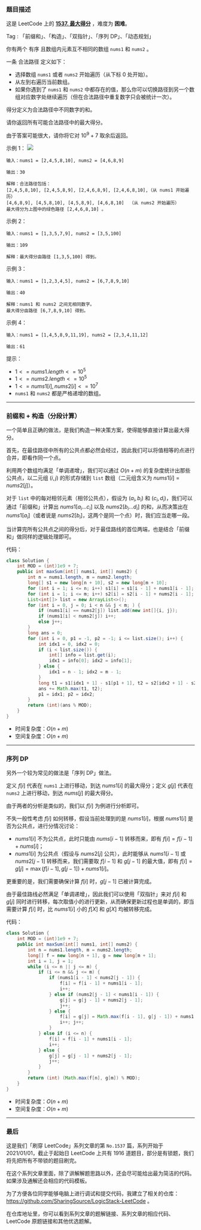 ### 题目描述

这是 LeetCode 上的 **[1537. 最大得分](https://leetcode.cn/problems/get-the-maximum-score/solution/by-ac_oier-ht78/)** ，难度为 **困难**。

Tag : 「前缀和」、「构造」、「双指针」、「序列 DP」、「动态规划」



你有两个 有序 且数组内元素互不相同的数组 `nums1` 和 `nums2` 。

一条 合法路径 定义如下：

* 选择数组 `nums1` 或者 `nums2` 开始遍历（从下标 $0$ 处开始）。
* 从左到右遍历当前数组。
* 如果你遇到了 `nums1` 和 `nums2` 中都存在的值，那么你可以切换路径到另一个数组对应数字处继续遍历（但在合法路径中重复数字只会被统计一次）。

得分定义为合法路径中不同数字的和。

请你返回所有可能合法路径中的最大得分。

由于答案可能很大，请你将它对 $10^9 + 7$ 取余后返回。

示例 1：
![](https://assets.leetcode-cn.com/aliyun-lc-upload/uploads/2020/08/02/sample_1_1893.png)
```
输入：nums1 = [2,4,5,8,10], nums2 = [4,6,8,9]

输出：30

解释：合法路径包括：
[2,4,5,8,10], [2,4,5,8,9], [2,4,6,8,9], [2,4,6,8,10],（从 nums1 开始遍历）
[4,6,8,9], [4,5,8,10], [4,5,8,9], [4,6,8,10]  （从 nums2 开始遍历）
最大得分为上图中的绿色路径 [2,4,6,8,10] 。
```
示例 2：
```
输入：nums1 = [1,3,5,7,9], nums2 = [3,5,100]

输出：109

解释：最大得分由路径 [1,3,5,100] 得到。
```
示例 3：
```
输入：nums1 = [1,2,3,4,5], nums2 = [6,7,8,9,10]

输出：40

解释：nums1 和 nums2 之间无相同数字。
最大得分由路径 [6,7,8,9,10] 得到。
```
示例 4：
```
输入：nums1 = [1,4,5,8,9,11,19], nums2 = [2,3,4,11,12]

输出：61
```

提示：
* $1 <= nums1.length <= 10^5$
* $1 <= nums2.length <= 10^5$
* $1 <= nums1[i], nums2[i] <= 10^7$
* `nums1` 和 `nums2` 都是严格递增的数组。

---

### 前缀和 + 构造（分段计算）

一个简单且正确的做法，是我们构造一种决策方案，使得能够直接计算出最大得分。

首先，在最佳路径中所有的公共点都必然会经过，因此我们可以将值相等的点进行合并，即看作同一个点。

利用两个数组均满足「单调递增」，我们可以通过 $O(n + m)$ 的复杂度统计出那些公共点，以二元组 $(i, j)$ 的形式存储到 `list` 数组（二元组含义为 $nums1[i] = nums2[j]$）。

对于 `list` 中的每对相邻元素（相邻公共点），假设为 $(a_i, b_i)$ 和 $(c_i, d_i)$，我们可以通过「前缀和」计算出 $nums1[a_i ... c_i]$ 以及 $nums2[b_i ... d_i]$ 的和，从而决策出在 $nums1[a_i]$（或者说是 $nums2[b_i]$，这两个是同一个点）时，我们应当走哪一段。

当计算完所有公共点之间的得分后，对于最佳路线的首位两端，也是结合「前缀和」做同样的逻辑处理即可。

代码：
```java
class Solution {
    int MOD = (int)1e9 + 7;
    public int maxSum(int[] nums1, int[] nums2) {
        int n = nums1.length, m = nums2.length;
        long[] s1 = new long[n + 10], s2 = new long[m + 10];
        for (int i = 1; i <= n; i++) s1[i] = s1[i - 1] + nums1[i - 1];
        for (int i = 1; i <= m; i++) s2[i] = s2[i - 1] + nums2[i - 1];
        List<int[]> list = new ArrayList<>();
        for (int i = 0, j = 0; i < n && j < m; ) {
            if (nums1[i] == nums2[j]) list.add(new int[]{i, j});
            if (nums1[i] < nums2[j]) i++;
            else j++;
        }
        long ans = 0;
        for (int i = 0, p1 = -1, p2 = -1; i <= list.size(); i++) {
            int idx1 = 0, idx2 = 0;
            if (i < list.size()) {
                int[] info = list.get(i);
                idx1 = info[0]; idx2 = info[1];
            } else {
                idx1 = n - 1; idx2 = m - 1;
            }
            long t1 = s1[idx1 + 1] - s1[p1 + 1], t2 = s2[idx2 + 1] - s2[p2 + 1];
            ans += Math.max(t1, t2);
            p1 = idx1; p2 = idx2;
        }
        return (int)(ans % MOD);
    }
}
```
* 时间复杂度：$O(n + m)$
* 空间复杂度：$O(n + m)$

---

### 序列 DP

另外一个较为常见的做法是「序列 DP」做法。

定义 $f[i]$ 代表在 `nums1` 上进行移动，到达 $nums1[i]$ 的最大得分；定义 $g[j]$ 代表在 `nums2` 上进行移动，到达 $nums[j]$ 的最大得分。

由于两者的分析是类似的，我们以 $f[i]$ 为例进行分析即可。

不失一般性考虑 $f[i]$ 如何转移，假设当前处理到的是 $nums1[i]$，根据 $nums1[i]$ 是否为公共点，进行分情况讨论：

* $nums1[i]$ 不为公共点，此时只能由 $nums[i - 1]$ 转移而来，即有 $f[i] = f[i - 1] + nums[i]$；
* $nums1[i]$ 为公共点（假设与 $nums2[j]$ 公共），此时能够从 $nums1[i - 1]$ 或 $nums2[j - 1]$ 转移而来，我们需要取 $f[i - 1]$ 和 $g[j - 1]$ 的最大值，即有 $f[i] = g[j] = \max(f[i - 1], g[j - 1]) + nums1[i]$。

更重要的是，我们需要确保计算 $f[i]$ 时，$g[j - 1]$ 已被计算完成。

由于最佳路线必然满足「单调递增」，因此我们可以使用「双指针」来对 $f[i]$ 和 $g[j]$ 同时进行转移，每次取值小的进行更新，从而确保更新过程也是单调的，即当需要计算 $f[i]$ 时，比 $nums1[i]$ 小的 $f[X]$ 和 $g[X]$ 均被转移完成。

代码：
```java
class Solution {
    int MOD = (int)1e9 + 7;
    public int maxSum(int[] nums1, int[] nums2) {
        int n = nums1.length, m = nums2.length;
        long[] f = new long[n + 1], g = new long[m + 1];
        int i = 1, j = 1;
        while (i <= n || j <= m) {
            if (i <= n && j <= m) {
                if (nums1[i - 1] < nums2[j - 1]) {
                    f[i] = f[i - 1] + nums1[i - 1];
                    i++;
                } else if (nums2[j - 1] < nums1[i - 1]) {
                    g[j] = g[j - 1] + nums2[j - 1];
                    j++;
                } else {
                    f[i] = g[j] = Math.max(f[i - 1], g[j - 1]) + nums1[i - 1];
                    i++; j++;
                }
            } else if (i <= n) {
                f[i] = f[i - 1] + nums1[i - 1];
                i++;
            } else {
                g[j] = g[j - 1] + nums2[j - 1];
                j++;
            }
        }
        return (int) (Math.max(f[n], g[m]) % MOD);
    }
}
```
* 时间复杂度：$O(n + m)$
* 空间复杂度：$O(n + m)$

---

### 最后

这是我们「刷穿 LeetCode」系列文章的第 `No.1537` 篇，系列开始于 2021/01/01，截止于起始日 LeetCode 上共有 1916 道题目，部分是有锁题，我们将先把所有不带锁的题目刷完。

在这个系列文章里面，除了讲解解题思路以外，还会尽可能给出最为简洁的代码。如果涉及通解还会相应的代码模板。

为了方便各位同学能够电脑上进行调试和提交代码，我建立了相关的仓库：https://github.com/SharingSource/LogicStack-LeetCode 。

在仓库地址里，你可以看到系列文章的题解链接、系列文章的相应代码、LeetCode 原题链接和其他优选题解。


